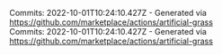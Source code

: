 Commits: 2022-10-01T10:24:10.427Z - Generated via https://github.com/marketplace/actions/artificial-grass
<br>
Commits: 2022-10-01T10:24:10.427Z - Generated via https://github.com/marketplace/actions/artificial-grass
<br>
